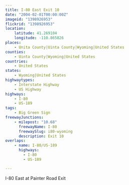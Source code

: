 ```yaml
---
title: I-80 East Exit 10
date: "2004-02-01T00:00:00Z"
imageid: "1398926953"
flickrid: "1398926953"
location:
    latitude: 41.269104
    longitude: -110.865826
places:
    - Unita County|Uinta County|Wyoming|United States
counties:
    - Uinta County|Wyoming|United States
countries:
    - United States
states:
    - Wyoming|United States
highwaytypes:
    - Interstate Highway
    - US Highway
highways:
    - I-80
    - US-189
tags:
    - Big Green Sign
freewayJunctions:
    - milepost: "10.68"
      freewayName: I-80
      freewaySlug: i80-wyoming
      description: Exit 10
overlaps:
    - name: I-80/US-189
      highways:
        - I-80
        - US-189

---
```

I-80 East at Painter Road Exit
